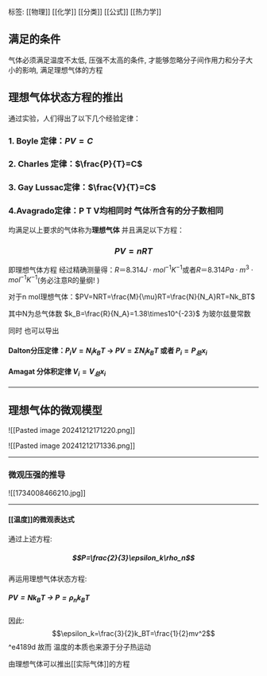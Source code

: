 标签: [[物理]] [[化学]] [[分类]] [[公式]] [[热力学]]
## 满足的条件

气体必须满足温度不太低, 压强不太高的条件, 才能够忽略分子间作用力和分子大小的影响, 满足理想气体的方程

## 理想气体状态方程的推出

通过实验，人们得出了以下几个经验定律：
### 1. Boyle 定律：$PV=C$
### 2. Charles 定律：$\frac{P}{T}=C$
### 3. Gay Lussac定律：$\frac{V}{T}=C$
### 4.Avagrado定律：P T V均相同时 气体所含有的分子数相同

均满足以上要求的气体称为**理想气体** 并且满足以下方程：
### $$PV=nRT$$
即理想气体方程    经过精确测量得：$R ＝ 8.314J\cdot mol^{-1} K^{-1}$或者$R ＝ 8.314Pa\cdot m^3\cdot {mol}^{-1} K^{-1}$(务必注意R的量纲! )

对于n mol理想气体：$PV=NRT=\frac{M}{\mu}RT=\frac{N}{N_A}RT=Nk_BT$

其中N为总气体数 $k_B=\frac{R}{N_A}=1.38\times10^{-23}$ 为玻尔兹曼常数  

同时 也可以导出

#### Dalton分压定律：$P_iV=N_ik_BT$ -> $PV=\Sigma{N_ik_BT}$ 或者 $P_i=P_{总}x_i$

#### Amagat 分体积定律 $V_i=V_{总}x_i$

---

## 理想气体的微观模型


![[Pasted image 20241212171220.png]]


![[Pasted image 20241212171336.png]]

---

### 微观压强的推导

![[1734008466210.jpg]]

---

#### [[温度]]的微观表达式
通过上述方程:
##### $$P=\frac{2}{3}\epsilon_k\rho_n$$
再运用理想气体状态方程:
##### $PV=Nk_BT$  -> $P=\rho_n k_B T$

因此:$$\epsilon_k=\frac{3}{2}k_BT=\frac{1}{2}mv^2$$ ^e4189d
故而 温度的本质也来源于分子热运动
 

由理想气体可以推出[[实际气体]]的方程
